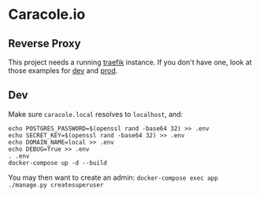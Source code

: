 # Caracole.io

## Reverse Proxy

This project needs a running [traefik](https://traefik.io) instance. If you don't have one, look at those examples for
[dev](https://github.com/nim65s/traefik-dev) and [prod](https://github.com/nim65s/traefik-prod).

## Dev

Make sure `caracole.local` resolves to `localhost`, and:

```
echo POSTGRES_PASSWORD=$(openssl rand -base64 32) >> .env
echo SECRET_KEY=$(openssl rand -base64 32) >> .env
echo DOMAIN_NAME=local >> .env
echo DEBUG=True >> .env
. .env
docker-compose up -d --build
```

You may then want to create an admin: `docker-compose exec app ./manage.py createsuperuser`
